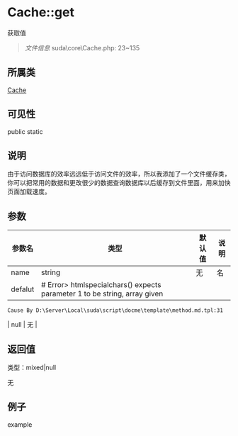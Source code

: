 # Cache::get

获取值

> *文件信息* suda\core\Cache.php: 23~135

## 所属类 

[Cache](../Cache.md)

## 可见性

 public static

## 说明

由于访问数据库的效率远远低于访问文件的效率，所以我添加了一个文件缓存类，
你可以把常用的数据和更改很少的数据查询数据库以后缓存到文件里面，用来加快页面加载速度。


## 参数


| 参数名 | 类型 | 默认值 | 说明 |
|--------|-----|-------|-------|
| name |  string | 无 |  名 |
| defalut |  # Error> htmlspecialchars() expects parameter 1 to be string, array given
	Cause By D:\Server\Local\suda\script\docme\template\method.md.tpl:31
 | null | 无 |



## 返回值

类型：mixed|null

无



## 例子

example